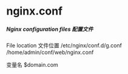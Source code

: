 # nginx.conf
##### Nginx configuration files 配置文件 #####


File location 文件位置
/etc/nginx/conf.d/g.conf
/home/admin/conf/web/nginx.conf

变量名 $domain.com

